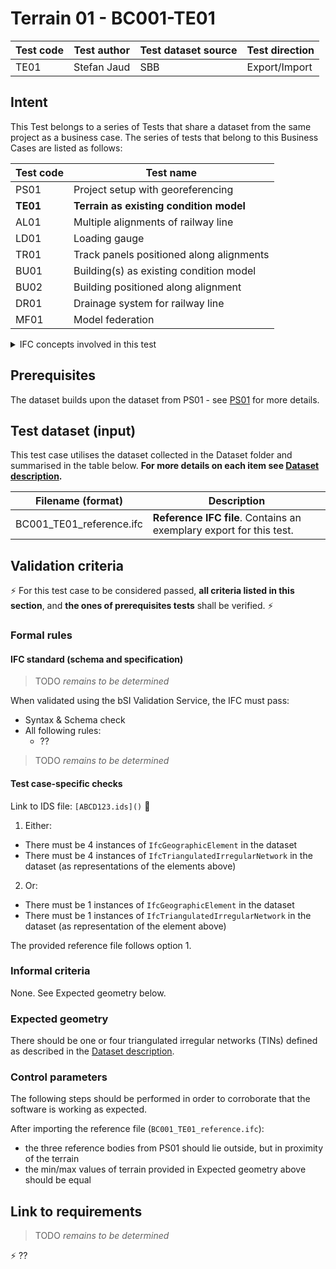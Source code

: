 # Terrain 01 - BC001-TE01

| Test code | Test author     | Test dataset source | Test direction |
|-----------|-----------------|---------------------|----------------|
| TE01      | Stefan Jaud     | SBB                 | Export/Import  |


## Intent

This Test belongs to a series of Tests that share a dataset from the same project as a business case. 
The series of tests that belong to this Business Cases are listed as follows:

| Test code | Test name     | 
|-----------|-----------------|
| PS01      | Project setup with georeferencing |
| **TE01**      | **Terrain as existing condition model** |
| AL01      | Multiple alignments of railway line |
| LD01      | Loading gauge|
| TR01      | Track panels positioned along alignments |
| BU01      | Building(s) as existing condition model |
| BU02      | Building positioned along alignment |
| DR01      | Drainage system for railway line |
| MF01      | Model federation|


<details><summary>IFC concepts involved in this test</summary> 

- [Body Tessellation Geometry](https://bsi-infraroom.github.io/IFC-Documentation-Tunnel/4_4_0_0/general/HTML/link/body-tessellation-geometry.htm)

</details>

## Prerequisites

The dataset builds upon the dataset from PS01 - see [PS01](../PS01/Readme.md) for more details.


## Test dataset (input)

This test case utilises the dataset collected in the Dataset folder and summarised in the table below. **For more details on each item see [Dataset description](Dataset/README.md).**

| Filename (format)         | Description                                                        |
|---------------------------|--------------------------------------------------------------------|
| BC001_TE01_reference.ifc  | **Reference IFC file**. Contains an exemplary export for this test.|


## Validation criteria

:zap: For this test case to be considered passed, **all criteria listed in this section**, and **the ones of prerequisites tests** shall be verified. :zap:

### Formal rules

#### IFC standard (schema and specification)

> TODO *remains to be determined*

When validated using the bSI Validation Service, the IFC must pass:

- Syntax & Schema check
- All following rules:
  - ??

> TODO *remains to be determined*

#### Test case-specific checks

Link to IDS file: `[ABCD123.ids]()` :construction:

1. Either:
- There must be 4 instances of `IfcGeographicElement` in the dataset
- There must be 4 instances of `IfcTriangulatedIrregularNetwork` in the dataset (as representations of the elements above)

2. Or:
- There must be 1 instances of `IfcGeographicElement` in the dataset
- There must be 1 instances of `IfcTriangulatedIrregularNetwork` in the dataset (as representation of the element above)

The provided reference file follows option 1.


### Informal criteria

None. See Expected geometry below.


### Expected geometry

There should be one or four triangulated irregular networks (TINs) defined as described in the [Dataset description](Dataset/README.md).



### Control parameters

The following steps should be performed in order to corroborate that the software is working as expected.

After importing the reference file (`BC001_TE01_reference.ifc`):

- the three reference bodies from PS01 should lie outside, but in proximity of the terrain
- the min/max values of terrain provided in Expected geometry above should be equal


## Link to requirements

> TODO *remains to be determined*

:zap: ??
